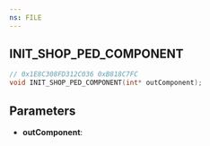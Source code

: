 ```yaml
---
ns: FILE
---
```

## INIT_SHOP_PED_COMPONENT

```c
// 0x1E8C308FD312C036 0xB818C7FC
void INIT_SHOP_PED_COMPONENT(int* outComponent);
```


## Parameters
* **outComponent**: 

